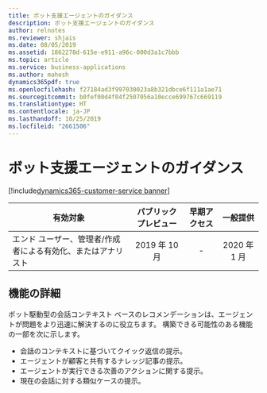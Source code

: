 ```yaml
---
title: ボット支援エージェントのガイダンス
description: ボット支援エージェントのガイダンス
author: relnotes
ms.reviewer: shjais
ms.date: 08/05/2019
ms.assetid: 1862278d-615e-e911-a96c-000d3a1c7bbb
ms.topic: article
ms.service: business-applications
ms.author: mahesh
dynamics365pdf: true
ms.openlocfilehash: f27184ad3f997030023a8b321dbce6f111a1ae71
ms.sourcegitcommit: b0fef00d4f04f2507056a10ecce699767c669119
ms.translationtype: HT
ms.contentlocale: ja-JP
ms.lasthandoff: 10/25/2019
ms.locfileid: "2661506"
---
```

# <a name="bot-assisted-agent-guidance"></a>ボット支援エージェントのガイダンス
[!include[dynamics365-customer-service banner](../includes/dynamics365-customer-service.md)]

| 有効対象    |  パブリック プレビュー | 早期アクセス | 一般提供 | 
| ---------- | :----------: |:----------: |:----------: |
|エンド ユーザー、管理者/作成者による有効化、またはアナリスト|2019 年 10 月|-| 2020 年 1 月|






## <a name="feature-details"></a>機能の詳細
<!--feature detail start -->
ボット駆動型の会話コンテキスト ベースのレコメンデーションは、エージェントが問題をより迅速に解決するのに役立ちます。 構築できる可能性のある機能の一部を次に示します。

- 会話のコンテキストに基づいてクイック返信の提示。
- エージェントが顧客と共有するナレッジ記事の提示。
- エージェントが実行できる次善のアクションに関する提示。
- 現在の会話に対する類似ケースの提示。
<!--feature detail end -->









